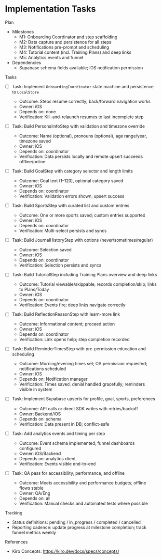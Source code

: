 # Implementation Tasks

Plan

- Milestones
  - M1: Onboarding Coordinator and step scaffolding
  - M2: Data capture and persistence for all steps
  - M3: Notifications pre-prompt and scheduling
  - M4: Tutorial content (incl. Training Plans) and deep links
  - M5: Analytics events and funnel
- Dependencies
  - Supabase schema fields available; iOS notification permission

Tasks

- [ ] Task: Implement `OnboardingCoordinator` state machine and persistence to `LocalStore`
  - Outcome: Steps resume correctly; back/forward navigation works
  - Owner: iOS
  - Depends on: none
  - Verification: Kill-and-relaunch resumes to last incomplete step

- [ ] Task: Build PersonalInfoStep with validation and timezone override
  - Outcome: Name (optional), pronouns (optional), age range/year, timezone saved
  - Owner: iOS
  - Depends on: coordinator
  - Verification: Data persists locally and remote upsert succeeds offline/online

- [ ] Task: Build GoalStep with category selector and length limits
  - Outcome: Goal text (1–120), optional category saved
  - Owner: iOS
  - Depends on: coordinator
  - Verification: Validation errors shown; upsert success

- [ ] Task: Build SportsStep with curated list and custom entries
  - Outcome: One or more sports saved; custom entries supported
  - Owner: iOS
  - Depends on: coordinator
  - Verification: Multi-select persists and syncs

- [ ] Task: Build JournalHistoryStep with options (never/sometimes/regular)
  - Outcome: Selection saved
  - Owner: iOS
  - Depends on: coordinator
  - Verification: Selection persists and syncs

- [ ] Task: Build TutorialStep including Training Plans overview and deep links
  - Outcome: Tutorial viewable/skippable; records completion/skip; links to Plans/Today
  - Owner: iOS
  - Depends on: coordinator
  - Verification: Events fire; deep links navigate correctly

- [ ] Task: Build ReflectionReasonStep with learn-more link
  - Outcome: Informational content; proceed action
  - Owner: iOS
  - Depends on: coordinator
  - Verification: Link opens help; step completion recorded

- [ ] Task: Build ReminderTimesStep with pre-permission education and scheduling
  - Outcome: Morning/evening times set; OS permission requested; notifications scheduled
  - Owner: iOS
  - Depends on: Notification manager
  - Verification: Times saved; denial handled gracefully; reminders visible in system

- [ ] Task: Implement Supabase upserts for profile, goal, sports, preferences
  - Outcome: API calls or direct SDK writes with retries/backoff
  - Owner: Backend/iOS
  - Depends on: schema
  - Verification: Data present in DB; conflict-safe

- [ ] Task: Add analytics events and timing per step
  - Outcome: Event schema implemented; funnel dashboards configured
  - Owner: iOS/Backend
  - Depends on: analytics client
  - Verification: Events visible end-to-end

- [ ] Task: QA pass for accessibility, performance, and offline
  - Outcome: Meets accessibility and performance budgets; offline flows stable
  - Owner: QA/Eng
  - Depends on: all
  - Verification: Manual checks and automated tests where possible

Tracking

- Status definitions: pending / in_progress / completed / cancelled
- Reporting cadence: update progress at milestone completion; track funnel metrics weekly

References

- Kiro Concepts: https://kiro.dev/docs/specs/concepts/
